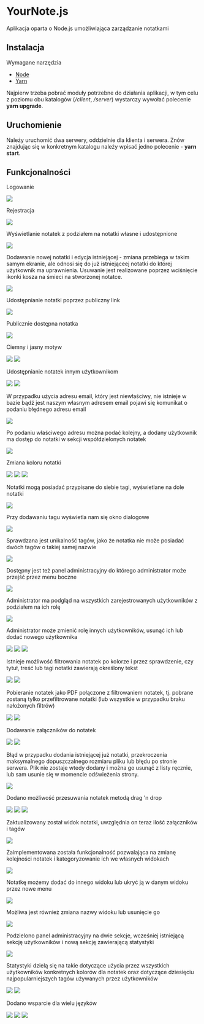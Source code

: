 # YourNote.js

Aplikacja oparta o Node.js umożliwiająca zarządzanie notatkami

## Instalacja

Wymagane narzędzia

-   [Node](https://nodejs.org/en/)
-   [Yarn](https://classic.yarnpkg.com/en/docs/install#windows-stable)

Najpierw trzeba pobrać moduły potrzebne do działania aplikacji, w tym celu z poziomu obu katalogów (_/client_, _/server_) wystarczy wywołać polecenie **yarn upgrade**.

## Uruchomienie

Należy uruchomić dwa serwery, oddzielnie dla klienta i serwera. Znów znajdując się w konkretnym katalogu należy wpisać jedno polecenie - **yarn start**.

## Funkcjonalności

Logowanie

![](https://github.com/damianborowy/e-otis/blob/master/images/login.png)

Rejestracja

![](https://github.com/damianborowy/e-otis/blob/master/images/register.png)

Wyświetlanie notatek z podziałem na notatki własne i udostępnione

![](https://github.com/damianborowy/e-otis/blob/master/images/main.png)

Dodawanie nowej notatki i edycja istniejącej - zmiana przebiega w takim samym ekranie, ale odnosi się do już istniejąceej notatki do której użytkownik ma uprawnienia.
Usuwanie jest realizowane poprzez wciśnięcie ikonki kosza na śmieci na stworzonej notatce.

![](https://github.com/damianborowy/e-otis/blob/master/images/note%20edit.png)

Udostępnianie notatki poprzez publiczny link

![](https://github.com/damianborowy/e-otis/blob/master/images/share%20public.png)

Publicznie dostępna notatka

![](https://github.com/damianborowy/e-otis/blob/master/images/public%20note.png)

Ciemny i jasny motyw

![](https://github.com/damianborowy/e-otis/blob/master/images/dark%20theme.png)
![](https://github.com/damianborowy/e-otis/blob/master/images/light%20theme.png)

Udostępnianie notatek innym użytkownikom

![](https://github.com/damianborowy/e-otis/blob/master/images/share%20menu.png)
![](https://github.com/damianborowy/e-otis/blob/master/images/share%20to%20user.png)

W przypadku użycia adresu email, który jest niewłaściwy, nie istnieje w bazie bądź jest naszym własnym adresem email pojawi się komunikat o podaniu błędnego adresu email

![](https://github.com/damianborowy/e-Otis/blob/master/images/share%20to%20user%20error.png)

Po podaniu właściwego adresu można podać kolejny, a dodany użytkownik ma dostęp do notatki w sekcji współdzielonych notatek

![](https://github.com/damianborowy/e-Otis/blob/master/images/shared%20to%20user.png)

Zmiana koloru notatki

![](https://github.com/damianborowy/e-Otis/blob/master/images/green%20note.png)
![](https://github.com/damianborowy/e-Otis/blob/master/images/blue%20note.png)
![](https://github.com/damianborowy/e-Otis/blob/master/images/red%20note.png)

Notatki mogą posiadać przypisane do siebie tagi, wyświetlane na dole notatki

![](https://github.com/damianborowy/e-Otis/blob/master/images/note%20tags.png)

Przy dodawaniu tagu wyświetla nam się okno dialogowe

![](https://github.com/damianborowy/e-Otis/blob/master/images/add%20tag.png)

Sprawdzana jest unikalność tagów, jako że notatka nie może posiadać dwóch tagów o takiej samej nazwie

![](https://github.com/damianborowy/e-Otis/blob/master/images/add%20tag%20error.png)

Dostępny jest też panel administracyjny do którego administrator może przejść przez menu boczne

![](https://github.com/damianborowy/e-Otis/blob/master/images/admin%20panel%20button.png)

Administrator ma podgląd na wszystkich zarejestrowanych użytkowników z podziałem na ich rolę

![](https://github.com/damianborowy/e-Otis/blob/master/images/admin%20panel.png)

Administrator może zmienić rolę innych użytkowników, usunąć ich lub dodać nowego użytkownika

![](https://github.com/damianborowy/e-Otis/blob/master/images/role%20change.png)
![](https://github.com/damianborowy/e-Otis/blob/master/images/delete%20user.png)
![](https://github.com/damianborowy/e-Otis/blob/master/images/add%20new%20user.png)

Istnieje możliwość filtrowania notatek po kolorze i przez sprawdzenie, czy tytuł, treść lub tagi notatki zawierają określony tekst

![](https://github.com/damianborowy/e-Otis/blob/master/images/filter.png)
![](https://github.com/damianborowy/e-Otis/blob/master/images/filter%20green.png)

Pobieranie notatek jako PDF połączone z filtrowaniem notatek, tj. pobrane zostaną tylko przefiltrowane notatki (lub wszystkie w przypadku braku nałożonych filtrów)

![](https://github.com/damianborowy/e-Otis/blob/master/images/save%20as%20pdf.png)
![](https://github.com/damianborowy/e-Otis/blob/master/images/pdf.png)

Dodawanie załączników do notatek

![](https://github.com/damianborowy/e-Otis/blob/master/images/attachments%20dialog.png)
![](https://github.com/damianborowy/e-Otis/blob/master/images/attachments%20new.png)

Błąd w przypadku dodania istniejącej już notatki, przekroczenia maksymalnego dopuszczalnego rozmiaru pliku lub błędu po stronie serwera. Plik nie zostaje wtedy dodany i można go usunąć z listy ręcznie, lub sam usunie się w momencie odświeżenia strony.

![](https://github.com/damianborowy/e-Otis/blob/master/images/attachments%20error.png)

Dodano możliwość przesuwania notatek metodą drag 'n drop

![](https://github.com/damianborowy/e-Otis/blob/master/images/drag%20first.png)
![](https://github.com/damianborowy/e-Otis/blob/master/images/drag%20second.png)
![](https://github.com/damianborowy/e-Otis/blob/master/images/drag%20third.png)

Zaktualizowany został widok notatki, uwzględnia on teraz ilość załączników i tagów

![](https://github.com/damianborowy/e-Otis/blob/master/images/new%20note.png)

Zaimplementowana została funkcjonalność pozwalająca na zmianę kolejności notatek i kategoryzowanie ich we własnych widokach

![](https://github.com/damianborowy/e-Otis/blob/master/images/views.png)

Notatkę możemy dodać do innego widoku lub ukryć ją w danym widoku przez nowe menu

![](https://github.com/damianborowy/e-Otis/blob/master/images/note%20view%20menu.png)

Możliwa jest również zmiana nazwy widoku lub usunięcie go

![](https://github.com/damianborowy/e-Otis/blob/master/images/view%20settings.png)

Podzielono panel administracyjny na dwie sekcje, wcześniej istniejącą sekcję użytkowników i nową sekcję zawierającą statystyki

![](https://github.com/damianborowy/e-Otis/blob/master/images/admin%20tabs.png)

Statystyki dzielą się na takie dotyczące użycia przez wszystkich użytkowników konkretnych kolorów dla notatek oraz dotyczące dziesięciu najpopularniejszych tagów używanych przez użytkowników

![](https://github.com/damianborowy/e-Otis/blob/master/images/stats%20colors.png)
![](https://github.com/damianborowy/e-Otis/blob/master/images/stats%20tags.png)

Dodano wsparcie dla wielu języków

![](https://github.com/damianborowy/e-Otis/blob/master/images/lang%20change.png)
![](https://github.com/damianborowy/e-Otis/blob/master/images/lang%20list.png)
![](https://github.com/damianborowy/e-Otis/blob/master/images/lang%20new.png)
